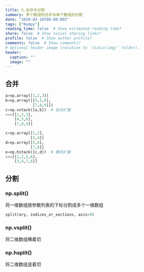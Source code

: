 ```yaml
---
title: 5.合并与分割
summary: 多个数组的合并与单个数组的分割
date: "2020-02-18T00:00:00Z"
tags: ["Numpy"]
reading_time: false  # Show estimated reading time?
share: false  # Show social sharing links?
profile: false  # Show author profile?
comments: false  # Show comments?
# Optional header image (relative to `static/img/` folder).
header:
  caption: ""
  image: ""
---
```


## 合并

```python
a=np.array([1,2,3])
b=np.array([[4,5,6],
            [7,8,9]])
c=np.vstack([a,b])	# 纵向扩展
>>>[[1,2,3],
    [4,5,6],
    [7,8,9]]

c=np.array[[1,2],
           [3,4]]
d=np.array[[5,6],
           [7,8]]
e=np.hstack([c,d])	# 横向扩展
>>>[[1,2,5,6],
    [3,4,7,8]]
```

## 分割

### np.split()

将一维数组按参数列表的下标分割成多个一维数组

```python
split(ary, indices_or_sections, axis=0)
```

### np.vsplit()

将二维数组横着切

### np.hsplit()

将二维数组竖着切